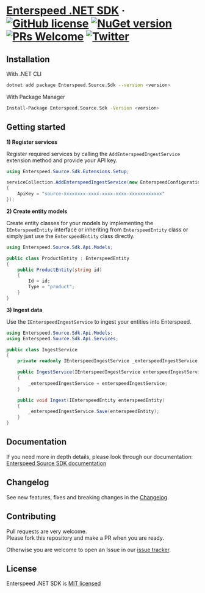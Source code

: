 # [Enterspeed .NET SDK](https://www.enterspeed.com/) &middot; [![GitHub license](https://img.shields.io/badge/license-MIT-blue.svg)](./LICENSE) [![NuGet version](https://img.shields.io/nuget/v/Enterspeed.Source.Sdk)](https://www.nuget.org/packages/Enterspeed.Source.Sdk/) [![PRs Welcome](https://img.shields.io/badge/PRs-welcome-brightgreen.svg)](https://github.com/enterspeedhq/enterspeed-sdk-dotnet/pulls) [![Twitter](https://img.shields.io/twitter/follow/enterspeedhq?style=social)](https://twitter.com/enterspeedhq)

## Installation

With .NET CLI

```bash
dotnet add package Enterspeed.Source.Sdk --version <version>
```

With Package Manager

```bash
Install-Package Enterspeed.Source.Sdk -Version <version>
```

## Getting started

**1) Register services**

Register required services by calling the `AddEnterspeedIngestService` extension method and provide your API key.

````csharp
using Enterspeed.Source.Sdk.Extensions.Setup;

serviceCollection.AddEnterspeedIngestService(new EnterspeedConfiguration
{
    ApiKey = "source-xxxxxxxx-xxxx-xxxx-xxxx-xxxxxxxxxxxx"
});
````

**2) Create entity models**

Create entity classes for your models by implementing the `IEnterspeedEntity` interface or inheriting from `EnterspeedEntity` class
or simply just use the `EnterspeedEntity` class directly.

````csharp
using Enterspeed.Source.Sdk.Api.Models;

public class ProductEntity : EnterspeedEntity
{
    public ProductEntity(string id)
    {
        Id = id;
        Type = "product";
    }
}
````

**3) Ingest data**

Use the `IEnterspeedIngestService` to ingest your entities into Enterspeed.

````csharp
using Enterspeed.Source.Sdk.Api.Models;
using Enterspeed.Source.Sdk.Api.Services;

public class IngestService
{
    private readonly IEnterspeedIngestService _enterspeedIngestService;

    public IngestService(IEnterspeedIngestService enterspeedIngestService)
    {
        _enterspeedIngestService = enterspeedIngestService;
    }

    public void Ingest(IEnterspeedEntity enterspeedEntity)
    {
        _enterspeedIngestService.Save(enterspeedEntity);
    }
}
````

## Documentation

If you need more in depth details, please look through our documentation:  
[Enterspeed Source SDK documentation](https://github.com/enterspeedhq/enterspeed-sdk-dotnet/blob/develop/documentation/README.md)

## Changelog

See new features, fixes and breaking changes in the [Changelog](https://github.com/enterspeedhq/enterspeed-sdk-dotnet/blob/develop/CHANGELOG.md).

## Contributing

Pull requests are very welcome.  
Please fork this repository and make a PR when you are ready.  

Otherwise you are welcome to open an Issue in our [issue tracker](https://github.com/enterspeedhq/enterspeed-sdk-dotnet/issues).

## License

Enterspeed .NET SDK is [MIT licensed](https://github.com/enterspeedhq/enterspeed-sdk-dotnet/blob/develop/LICENSE)
